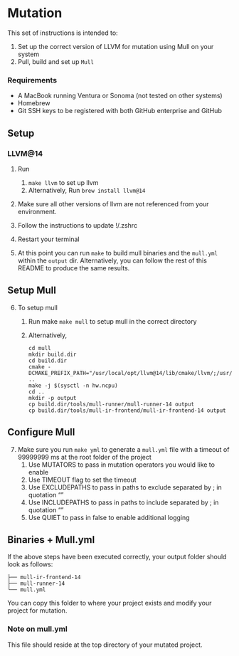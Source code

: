 # Mutation

This set of instructions is intended to:
1.	Set up the correct version of LLVM for mutation using Mull on your system
2.	Pull, build and set up `Mull`

### Requirements
- A MacBook running Ventura or Sonoma (not tested on other systems)
- Homebrew
- Git SSH keys to be registered with both GitHub enterprise and GitHub

## Setup


### LLVM@14
1.	Run 
    1.	`make llvm` to set up llvm 
    2.	Alternatively, Run `brew install llvm@14`
2.	Make sure all other versions of llvm are not referenced from your environment.
3.	Follow the instructions to update !/.zshrc
4. Restart your terminal 

5. At this point you can run `make` to build mull binaries and the `mull.yml` within the `output` dir. Alternatively, you can follow the rest of this README to produce the same results.

## Setup Mull
6.	To setup mull 
    1.	Run make `make mull` to setup mull in the correct directory
    2.	Alternatively, 

        ```git clone https://github.com/mull-project/mull.git mull –recursive
        cd mull
        mkdir build.dir
        cd build.dir
        cmake -DCMAKE_PREFIX_PATH="/usr/local/opt/llvm@14/lib/cmake/llvm/;/usr/local/opt/llvm@14/lib/cmake/clang/" .. 
        make -j $(sysctl -n hw.ncpu)
        cd ..
        mkdir -p output
        cp build.dir/tools/mull-runner/mull-runner-14 output
        cp build.dir/tools/mull-ir-frontend/mull-ir-frontend-14 output
        ```

## Configure Mull

7.	Make sure you run `make yml` to generate a `mull.yml` file with a timeout of 99999999 ms at the root folder of the project
    1.	Use MUTATORS to pass in mutation operators you would like to enable
    2.	Use TIMEOUT flag to set the timeout
    3.	Use EXCLUDEPATHS to pass in paths to exclude separated by ; in quotation “”
    4.	Use INCLUDEPATHS to pass in paths to include separated by ; in quotation “”
    5.	Use QUIET to pass in false to enable additional logging

## Binaries + Mull.yml
If the above steps have been executed correctly, your output folder should look as follows:
```output
├── mull-ir-frontend-14
├── mull-runner-14
└── mull.yml
```
You can copy this folder to where your project exists and modify your project for mutation. 
### Note on mull.yml
This file should reside at the top directory of your mutated project.